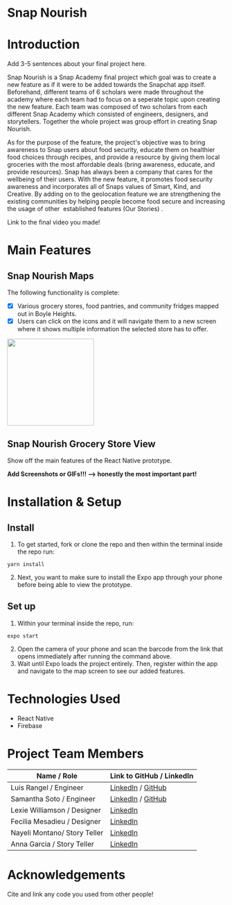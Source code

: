 # Snap Nourish

# Introduction

Add 3-5 sentences about your final project here. 

Snap Nourish is a Snap Academy final project which goal was to create a new feature as if it were to be added towards the Snapchat app itself. Beforehand, different teams of 6 scholars were made throughout the academy where each team had to focus on a seperate topic upon creating the new feature. Each team was composed of two scholars from each different Snap Academy which consisted of engineers, designers, and storytellers. Together the whole project was group effort in creating Snap Nourish.

As for the purpose of the feature, the project's objective was to bring awareness to Snap users about food security, educate them on healthier food choices through recipes, and provide a resource by giving them local groceries with the most affordable deals (bring awareness, educate, and provide resources). Snap has always been a company that cares for the wellbeing of their users. With the new feature, it promotes food security awareness and incorporates all of Snaps values of Smart, Kind, and Creative. By adding on to the geolocation feature we are strengthening the existing communities by helping people become food secure and increasing the usage of other  established features (Our Stories) .

Link to the final video you made!

# Main Features

## Snap Nourish Maps 

The following functionality is complete:

* [x] Various grocery stores, food pantries, and community fridges mapped out in Boyle Heights.
* [x] Users can click on the icons and it will navigate them to a new screen where it shows multiple information the selected store has to offer. 

<img src="https://i.imgur.com/agSvcgL.gif" width=200><br>


## Snap Nourish Grocery Store View 
Show off the main features of the React Native prototype.

**Add Screenshots or GIFs!!! —> honestly the most important part!**


# Installation & Setup

## Install

1. To get started, fork or clone the repo and then within the terminal inside the repo run:

```
yarn install
```

2. Next, you want to make sure to install the Expo app through your phone before being able to view the prototype.

## Set up

1. Within your terminal inside the repo, run:

```
expo start
```

2. Open the camera of your phone and scan the barcode from the link that opens immediately after running the command above. 
3. Wait until Expo loads the project entirely. Then, register within the app and navigate to the map screen to see our added features.

# Technologies Used

* React Native
* Firebase

# Project Team Members 

| Name / Role      | Link to GitHub / LinkedIn |
| ----------- | ----------- |
| Luis Rangel  / Engineer      | [LinkedIn](https://www.youtube.com/watch?v=dQw4w9WgXcQ) / [GitHub](https://github.com/luismr00)     |
| Samantha Soto / Engineer     | [LinkedIn](https://www.linkedin.com/in/samantha-soto-alejos/) / [GitHub](https://github.com/ssotoale)     |
| Lexie Williamson / Designer  | [LinkedIn](https://www.linkedin.com/in/lexiejwilliamson/)       |
| Fecilia Mesadieu / Designer  | [LinkedIn](https://www.linkedin.com/in/feliciamesadieu/)       |
| Nayeli Montano/ Story Teller | [LinkedIn](https://www.linkedin.com/in/nayeli-montano/)       |
| Anna Garcia / Story Teller   | [LinkedIn](https://www.linkedin.com/in/annangarcia/)       |

#  Acknowledgements

Cite and link any code you used from other people!

